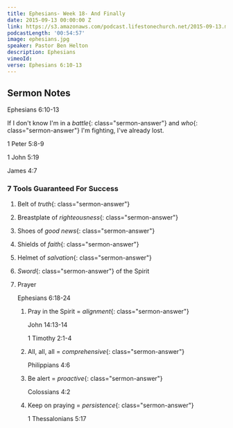 ```yaml
---
title: Ephesians- Week 18- And Finally
date: 2015-09-13 00:00:00 Z
link: https://s3.amazonaws.com/podcast.lifestonechurch.net/2015-09-13.mp3
podcastLength: '00:54:57'
image: ephesians.jpg
speaker: Pastor Ben Helton
description: Ephesians
vimeoId: 
verse: Ephesians 6:10-13
---
```


## Sermon Notes

Ephesians 6:10-13

If I don't know I'm in a *battle*{: class="sermon-answer"} and *who*{: class="sermon-answer"} I'm fighting, I've already lost.

1 Peter 5:8-9

1 John 5:19

James 4:7

### 7 Tools Guaranteed For Success

1. Belt of *truth*{: class="sermon-answer"}

1. Breastplate of *righteousness*{: class="sermon-answer"}

1. Shoes of *good news*{: class="sermon-answer"}

1. Shields of *faith*{: class="sermon-answer"}

1. Helmet of *salvation*{: class="sermon-answer"}

1. *Sword*{: class="sermon-answer"} of the Spirit

1. Prayer

   Ephesians 6:18-24

   1. Pray in the Spirit = *alignment*{: class="sermon-answer"}

      John 14:13-14

      1 Timothy 2:1-4

   1. All, all, all = *comprehensive*{: class="sermon-answer"}

      Philippians 4:6

   1. Be alert = *proactive*{: class="sermon-answer"}

      Colossians 4:2

   1. Keep on praying = *persistence*{: class="sermon-answer"}

      1 Thessalonians 5:17
